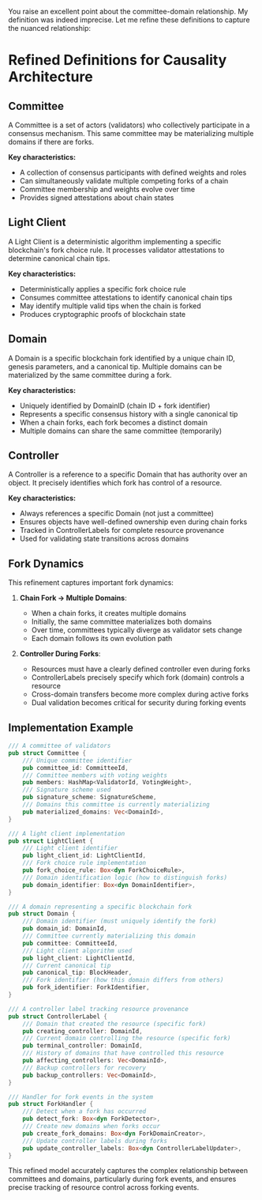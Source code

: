 You raise an excellent point about the committee-domain relationship. My definition was indeed imprecise. Let me refine these definitions to capture the nuanced relationship:

# Refined Definitions for Causality Architecture

## Committee
A Committee is a set of actors (validators) who collectively participate in a consensus mechanism. This same committee may be materializing multiple domains if there are forks.

**Key characteristics:**
- A collection of consensus participants with defined weights and roles
- Can simultaneously validate multiple competing forks of a chain
- Committee membership and weights evolve over time
- Provides signed attestations about chain states

## Light Client
A Light Client is a deterministic algorithm implementing a specific blockchain's fork choice rule. It processes validator attestations to determine canonical chain tips.

**Key characteristics:**
- Deterministically applies a specific fork choice rule
- Consumes committee attestations to identify canonical chain tips
- May identify multiple valid tips when the chain is forked
- Produces cryptographic proofs of blockchain state

## Domain
A Domain is a specific blockchain fork identified by a unique chain ID, genesis parameters, and a canonical tip. Multiple domains can be materialized by the same committee during a fork.

**Key characteristics:**
- Uniquely identified by DomainID (chain ID + fork identifier)
- Represents a specific consensus history with a single canonical tip
- When a chain forks, each fork becomes a distinct domain
- Multiple domains can share the same committee (temporarily)

## Controller
A Controller is a reference to a specific Domain that has authority over an object. It precisely identifies which fork has control of a resource.

**Key characteristics:**
- Always references a specific Domain (not just a committee)
- Ensures objects have well-defined ownership even during chain forks
- Tracked in ControllerLabels for complete resource provenance
- Used for validating state transitions across domains

## Fork Dynamics

This refinement captures important fork dynamics:

1. **Chain Fork → Multiple Domains**:
   - When a chain forks, it creates multiple domains
   - Initially, the same committee materializes both domains
   - Over time, committees typically diverge as validator sets change
   - Each domain follows its own evolution path

2. **Controller During Forks**:
   - Resources must have a clearly defined controller even during forks
   - ControllerLabels precisely specify which fork (domain) controls a resource
   - Cross-domain transfers become more complex during active forks
   - Dual validation becomes critical for security during forking events

## Implementation Example

```rust
/// A committee of validators
pub struct Committee {
    /// Unique committee identifier
    pub committee_id: CommitteeId,
    /// Committee members with voting weights
    pub members: HashMap<ValidatorId, VotingWeight>,
    /// Signature scheme used
    pub signature_scheme: SignatureScheme,
    /// Domains this committee is currently materializing
    pub materialized_domains: Vec<DomainId>,
}

/// A light client implementation
pub struct LightClient {
    /// Light client identifier
    pub light_client_id: LightClientId,
    /// Fork choice rule implementation
    pub fork_choice_rule: Box<dyn ForkChoiceRule>,
    /// Domain identification logic (how to distinguish forks)
    pub domain_identifier: Box<dyn DomainIdentifier>,
}

/// A domain representing a specific blockchain fork
pub struct Domain {
    /// Domain identifier (must uniquely identify the fork)
    pub domain_id: DomainId,
    /// Committee currently materializing this domain
    pub committee: CommitteeId,
    /// Light client algorithm used
    pub light_client: LightClientId,
    /// Current canonical tip
    pub canonical_tip: BlockHeader,
    /// Fork identifier (how this domain differs from others)
    pub fork_identifier: ForkIdentifier,
}

/// A controller label tracking resource provenance
pub struct ControllerLabel {
    /// Domain that created the resource (specific fork)
    pub creating_controller: DomainId,
    /// Current domain controlling the resource (specific fork)
    pub terminal_controller: DomainId,
    /// History of domains that have controlled this resource
    pub affecting_controllers: Vec<DomainId>,
    /// Backup controllers for recovery
    pub backup_controllers: Vec<DomainId>,
}

/// Handler for fork events in the system
pub struct ForkHandler {
    /// Detect when a fork has occurred
    pub detect_fork: Box<dyn ForkDetector>,
    /// Create new domains when forks occur
    pub create_fork_domains: Box<dyn ForkDomainCreator>,
    /// Update controller labels during forks
    pub update_controller_labels: Box<dyn ControllerLabelUpdater>,
}
```

This refined model accurately captures the complex relationship between committees and domains, particularly during fork events, and ensures precise tracking of resource control across forking events.